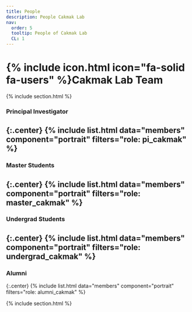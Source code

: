```yaml
---
title: People
description: People Cakmak Lab
nav:
  order: 5
  tooltip: People of Cakmak Lab
  CL: 1
---
```


# {% include icon.html icon="fa-solid fa-users" %}Cakmak Lab Team

{% include section.html %}

### Principal Investigator
{:.center}
{% include list.html data="members" component="portrait" filters="role: pi_cakmak" %}
---
### Master Students
{:.center}
{% include list.html data="members" component="portrait" filters="role: master_cakmak" %}
---
### Undergrad Students
{:.center}
{% include list.html data="members" component="portrait" filters="role: undergrad_cakmak" %}
---
### Alumni
{:.center}
{% include list.html data="members" component="portrait" filters="role: alumni_cakmak" %}

{% include section.html %}